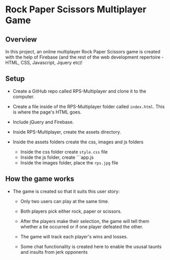 # Rock Paper Scissors Multiplayer Game

## Overview

In this project, an online multiplayer Rock Paper Scissors game is created with the help of Firebase (and the rest of the web development repertoire - HTML, CSS, Javascript, Jquery etc)!

## Setup

* Create a GitHub repo called RPS-Multiplayer and clone it to the computer.

* Create a file inside of the RPS-Multiplayer folder called ```index.html```. This is where the page's HTML goes.

* Include jQuery and Firebase.

* Inside RPS-Multiplayer, create the assets directory.

* Inside the assets folders create the css, images and js folders
  * Inside the css folder create ```style.css``` file
  * Inside the js folder, create ```app.js
  * Inside the images folder, place the ```rps.jpg``` file

## How the game works

* The game is created so that it suits this user story:

  * Only two users can play at the same time.

  * Both players pick either rock, paper or scissors. 

  * After the players make their selection, the game will tell them whether a tie occurred or if one player defeated the other.

  * The game will track each player's wins and losses.

  * Some chat functionality is created here to enable the ususal taunts and insults from jerk opponents

